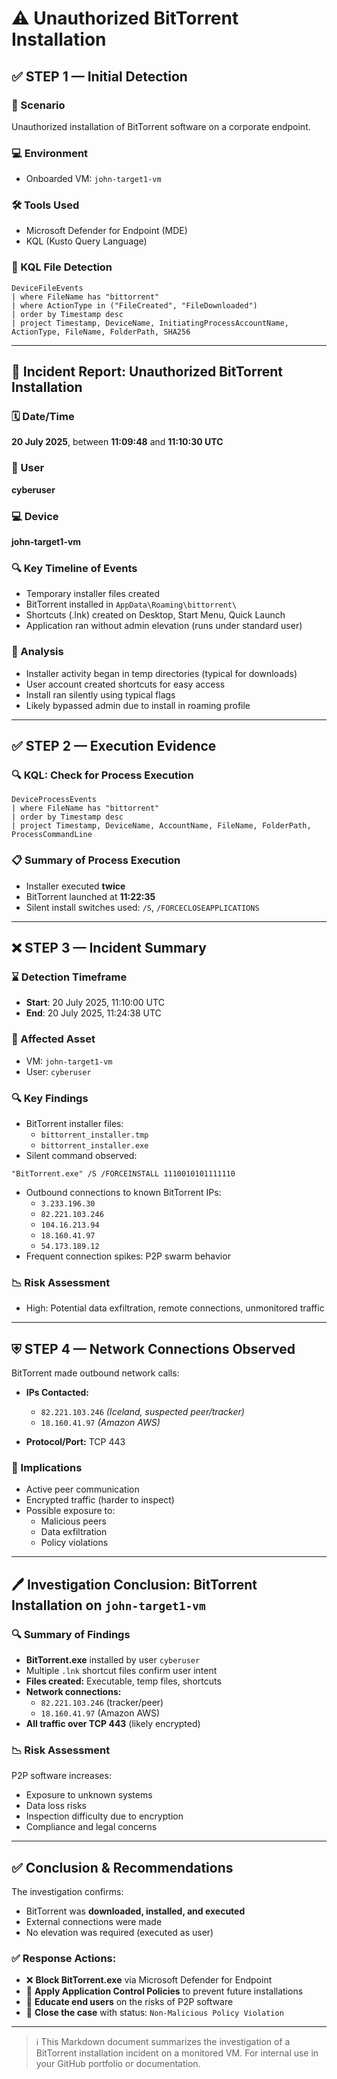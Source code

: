 # ⚠️ Unauthorized BitTorrent Installation

## ✅ STEP 1 — Initial Detection

### 🔎 Scenario
Unauthorized installation of BitTorrent software on a corporate endpoint.

### 💻 Environment
- Onboarded VM: `john-target1-vm`

### 🛠️ Tools Used
- Microsoft Defender for Endpoint (MDE)
- KQL (Kusto Query Language)

### 📂 KQL File Detection
```kql
DeviceFileEvents
| where FileName has "bittorrent"
| where ActionType in ("FileCreated", "FileDownloaded")
| order by Timestamp desc
| project Timestamp, DeviceName, InitiatingProcessAccountName, ActionType, FileName, FolderPath, SHA256
```

---

## 🚨 Incident Report: Unauthorized BitTorrent Installation

### 🗓️ Date/Time
**20 July 2025**, between **11:09:48** and **11:10:30 UTC**

### 👤 User
**cyberuser**

### 💻 Device
**john-target1-vm**

### 🔍 Key Timeline of Events
- Temporary installer files created
- BitTorrent installed in `AppData\Roaming\bittorrent\`
- Shortcuts (.lnk) created on Desktop, Start Menu, Quick Launch
- Application ran without admin elevation (runs under standard user)

### 🧠 Analysis
- Installer activity began in temp directories (typical for downloads)
- User account created shortcuts for easy access
- Install ran silently using typical flags
- Likely bypassed admin due to install in roaming profile

---

## ✅ STEP 2 — Execution Evidence

### 🔍 KQL: Check for Process Execution
```kql
DeviceProcessEvents
| where FileName has "bittorrent"
| order by Timestamp desc
| project Timestamp, DeviceName, AccountName, FileName, FolderPath, ProcessCommandLine
```

### 📋 Summary of Process Execution
- Installer executed **twice**
- BitTorrent launched at **11:22:35**
- Silent install switches used: `/S`, `/FORCECLOSEAPPLICATIONS`

---

## ❌ STEP 3 — Incident Summary

### ⌛ Detection Timeframe
- **Start**: 20 July 2025, 11:10:00 UTC  
- **End**: 20 July 2025, 11:24:38 UTC

### 📅 Affected Asset
- VM: `john-target1-vm`
- User: `cyberuser`

### 🔍 Key Findings
- BitTorrent installer files:
  - `bittorrent_installer.tmp`
  - `bittorrent_installer.exe`
- Silent command observed:
```plaintext
"BitTorrent.exe" /S /FORCEINSTALL 1110010101111110
```
- Outbound connections to known BitTorrent IPs:
  - `3.233.196.30`
  - `82.221.103.246`
  - `104.16.213.94`
  - `18.160.41.97`
  - `54.173.189.12`
- Frequent connection spikes: P2P swarm behavior

### 📉 Risk Assessment
- High: Potential data exfiltration, remote connections, unmonitored traffic

---

## ⛨️ STEP 4 — Network Connections Observed

BitTorrent made outbound network calls:

- **IPs Contacted:**
  - `82.221.103.246` *(Iceland, suspected peer/tracker)*
  - `18.160.41.97` *(Amazon AWS)*

- **Protocol/Port:** TCP 443

### 🧠 Implications
- Active peer communication
- Encrypted traffic (harder to inspect)
- Possible exposure to:
  - Malicious peers
  - Data exfiltration
  - Policy violations

---

## 🖊️ Investigation Conclusion: BitTorrent Installation on `john-target1-vm`

### 🔍 Summary of Findings
- **BitTorrent.exe** installed by user `cyberuser`
- Multiple `.lnk` shortcut files confirm user intent
- **Files created:** Executable, temp files, shortcuts
- **Network connections:**
  - `82.221.103.246` (tracker/peer)
  - `18.160.41.97` (Amazon AWS)
- **All traffic over TCP 443** (likely encrypted)

### 📉 Risk Assessment
P2P software increases:
- Exposure to unknown systems
- Data loss risks
- Inspection difficulty due to encryption
- Compliance and legal concerns

---

## ✅ Conclusion & Recommendations

The investigation confirms:
- BitTorrent was **downloaded, installed, and executed**
- External connections were made
- No elevation was required (executed as user)

### ✅ Response Actions:
- ❌ **Block BitTorrent.exe** via Microsoft Defender for Endpoint
- 🔐 **Apply Application Control Policies** to prevent future installations
- 🤝 **Educate end users** on the risks of P2P software
- 📄 **Close the case** with status: `Non-Malicious Policy Violation`

---

> ℹ️ This Markdown document summarizes the investigation of a BitTorrent installation incident on a monitored VM. For internal use in your GitHub portfolio or documentation.
